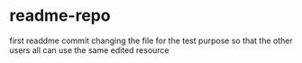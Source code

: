 # readme-repo
first readdme commit
changing the file for the test purpose so that the other users all can use the same edited resource
